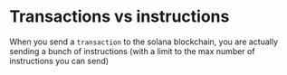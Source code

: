 # Transactions vs instructions

When you send a `transaction` to the solana blockchain, you are actually sending a bunch of instructions (with a limit to the max number of instructions you can send)